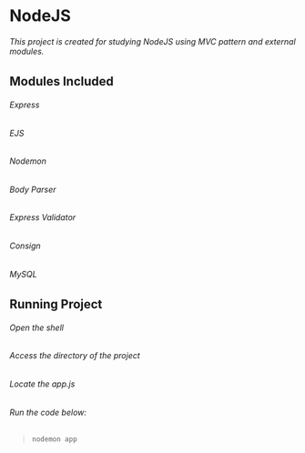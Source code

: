 # NodeJS

###### This project is created for studying NodeJS using MVC pattern and external modules.



## Modules Included

###### Express
###### EJS
###### Nodemon
###### Body Parser
###### Express Validator
###### Consign
###### MySQL



## Running Project

###### Open the shell
###### Access the directory of the project
###### Locate the app.js 
###### Run the code below:
>```nodemon app ```
